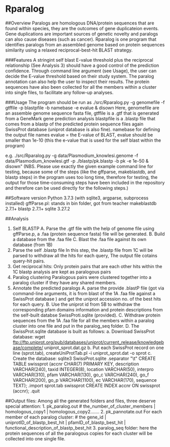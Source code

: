 # Rparalog
##Overview
Paralogs are homologous DNA/protein sequences that are found within species, they are the outcomes of gene duplicateion events. Gene duplications are important sources of genetic novelty and paralogs can also cause diseases (such as cancer). Rparalog is one program that identifies paralogs from an assembled genome based on protein sequences similarity using a relaxed reciprocal-best-hit BLAST strategy.

###Features
A stringint self blast E-value threshold plus the reciprocal relationship (See Analysis 3) should have a good control of the prediction confidence.
Through command line argument (see Usage), the user can decide the E-value threshold based on their study system.
The paralog annotation can also help the user to inspect their results.
The protein sequences have also been collected for all the members within a cluster into single files, to facilitate any follow-up analyses.
 
###Usage
The program should be run as ./src/Rparalog.py -g genomefile -f gtffile -p blastpfile -b namebase -e evalue & disown
Here, genomefile are an assemble genome sequence fasta file,
          gtffile is a .gtf that is generated from a GeneMark gene prediction analysis
          blastpfile is a .blastp file that comes from a blastp of the predicted protein sequence files again SwissProt database (uniprot database is also fine).
          namebase for defining the output file names
          evalue = the E-value of BLAST, evalue should be smaller than 1e-10 (this the e-value that is used for the self blast within the program)

e.g. ./src/Rparalog.py -g data/Plasmodium_knowlesi.genome -f data/Plasmodium_knowlesi.gtf -p ./blastp/pk.blastp -b pk -e 1e-50 & disown"
(NBS. Please use exactly the given example command line for testing, because some of the steps (like the gffparse, makeblastdb, and blastp steps) in the program uses too long time, therefore for testing, the output for those time-consuming steps have been included in the repository and therefore can be used directly for the following steps.)

##Software version
Python 3.7.3 (with sqlite3, argparse, subprocess installed)
gffParse.pl: stands in bin folder, got from teacher
makeblastdb 2.7.1+
blastp 2.7.1+
sqlite 3.27.2

##Analysis
1. Self BLASTP
	A. Parse the .gtf file with the help of genome file using gffParse.p, a .faa (protein sequence fasta) file will be generated.
	B. Build a database from the .faa file
	C. Blast the .faa file against its own database (from 1B)
2. Parse  the self .blastp file
	In this step, the .blastp file from 1C will be parsed to withdraw all the hits for each query, The output file cotains query-hit pairs.
3. Get reciprocal hits:
	Only protein pairs that are each other hits within the 1C blastp analysis are kept as paralogous pairs
4. Paralog clustering
	Paralogous pairs were clustered together into a paralog cluster if they have any shared members.
5. Annotate the predicted paralogs
	A. parse the provide .blastP file (got via command-line arguments, it is from blast of the 1A .faa file against a SwissProt database ) and get the uniprot accession no. of the best hits for each query.
	B. Use the uniprot id from 5B to withdraw the corresponding pfam domains information and protein descriptions from the self-built databse SwissProti.sqlite (provided).
	C. Withdraw protein sequences from the 1A .faa file for all the members within a paralog cluster into one file and put in the paralog_seq folder.
	D. The SwissProt.sqlite database is built as follows:
		a. Download SwissProt database: wget ftp://ftp.uniprot.org/pub/databases/uniprot/current_release/knowledgebase/complete/ uniprot_sprot.dat.gz
		b. Put each SwissProt record on one line (sprot.tab), createUniProtTab.pl -i uniprot_sprot.dat -o sprot
		c. Create the database: sqlite3 SwissProt.sqlite
			.separator "\t"
			CREATE TABLE swissprot (accnr CHAR(7) PRIMARY KEY, description VARCHAR(240), taxid INTEGER(8), location VARCHAR(50), interpro VARCHAR(310), pfam VARCHAR(130), go_c VARCHAR(240), go_f VARCHAR(200), go_p VARCHAR(1100), ec VARCHAR(170), sequence TEXT);
			.import sprot.tab swissprot
			CREATE INDEX accnr ON swissprot (accnr);
			.quit
			
##Output files:
Among all the generated folders and files, three deserve special attention:
	1. pk_paralog.out
	# the_number_of_cluster_members | homologous_copy1 | homologous_copy2.......
	2. pk_pannotate.out
	For each member of each paralog cluster:
	# the gene_id | uniprotID_of_blastp_best_hit | pfamID_of_blastp_best_hit | functional_description_of_blastp_best_hit
	3. paralog_seq folder: here the protein sequences of all the paralogous copies for each cluster will be collected into one single file.
	
			
		
	